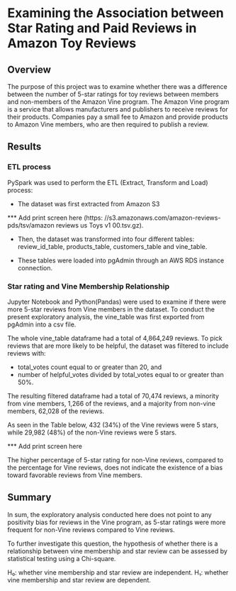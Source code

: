 # Examining the Association between Star Rating and Paid Reviews in Amazon Toy Reviews


## Overview
The purpose of this project was to examine whether there was a difference between the number of 5-star ratings for toy reviews between members and non-members of the Amazon Vine program. The Amazon Vine program is a service that allows manufacturers and publishers to receive reviews for their products. Companies pay a small fee to Amazon and provide products to Amazon Vine members, who are then required to publish a review.

## Results

### ETL process
PySpark was used to perform the ETL (Extract, Transform and Load) process:
- The dataset was first extracted from Amazon S3 

*** Add print screen here
(https: //s3.amazonaws.com/amazon-reviews-pds/tsv/amazon reviews us Toys v1 00.tsv.gz).

- Then, the dataset was transformed into four different tables: review_id_table, products_table, customers_table and vine_table.

- These tables were loaded into pgAdmin through an AWS RDS instance connection.

### Star rating and Vine Membership Relationship
Jupyter Notebook and Python(Pandas) were used to examine if there were more 5-star reviews from Vine members in the dataset.   To conduct the present exploratory analysis, the vine_table was first exported from pgAdmin into a csv file. 

The whole vine_table dataframe had a total of 4,864,249 reviews. To pick reviews that are more likely to be helpful, the dataset was filtered to include reviews with:
- total_votes count equal to or greater than 20, and 
- number of helpful_votes divided by total_votes equal to or greater than 50%.

The resulting filtered dataframe had a total of 70,474 reviews, a minority from vine members, 1,266 of the reviews, and a majority from non-vine members, 62,028 of the reviews.

As seen in the Table below, 432 (34%) of the Vine reviews were 5 stars, while 29,982 (48%) of the non-Vine reviews were 5 stars.

*** Add print screen here

The higher percentage of 5-star rating for non-Vine reviews, compared to the percentage for Vine reviews, does not indicate the existence of a bias toward favorable reviews from Vine members.

## Summary
In sum, the exploratory analysis conducted here does not point to any positivity bias for reviews in the Vine program, as 5-star ratings were more frequent for non-Vine reviews compared to  Vine reviews.

To further investigate this question, the hypothesis of whether there is a relationship between vine membership and star review can be assessed by statistical testing using a Chi-square.

H₀: whether vine membership and star review are independent.
H₁: whether vine membership and star review are dependent.



